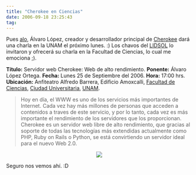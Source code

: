 ```yaml
---
title: "Cherokee en Ciencias"
date: 2006-09-18 23:25:43
tag:
---
```

<p>Pues <a target="_blank" href="http://www.alobbs.com">alo</a>, Álvaro López, creador y desarrollador principal de <a target="_blank" href="http://www.0x50.org">Cherokee</a> dará una charla en la UNAM el próximo lunes. :) Los chavos del <a target="_blank" href="http://www.lidsol.org">LIDSOL</a> lo invitaron y ofrecerá su charla en la Facultad de Ciencias, lo cual me emociona ;).

<strong>Título:</strong> Servidor web Cherokee: Web de alto rendimiento.
<strong>Ponente:</strong> Álvaro López Ortega.
<strong>Fecha:</strong> Lunes 25 de Septiembre del 2006.
<strong>Hora:</strong> 17:00 hrs.
<strong>Ubicación:</strong> Anfiteatro Alfredo Barrera, Edificio Amoxcalli, <a href="http://www.fciencias.unam.mx/xfc-movimiento/app">Facultad de Ciencias</a>, <a href="http://www.mapa.unam.mx/">Ciudad Universitaria</a>, <a href="http://www.unam.mx/">UNAM</a>.
</p>
<blockquote>Hoy en día, el WWW es uno de los servicios más importantes de Internet. Cada vez hay más millones de personas que acceden a contenidos a traves de este servicio, y por lo tanto, cada vez es más importante el rendimiento de los servidores que los proporcionan. Cherokee es un servidor web libre de alto rendimiento, que gracias al soporte de todas las tecnologías más extendidas actualmente como PHP, Ruby on Rails o Python, se está convirtiendo un servidor ideal para el nuevo Web 2.0.</blockquote>
<p align="center"><a href="http://www.0x50.org"><img border="0" src="/files/misc/cherokee.png"/></a></p>
<p>
Seguro nos vemos ahí. :D </p>
